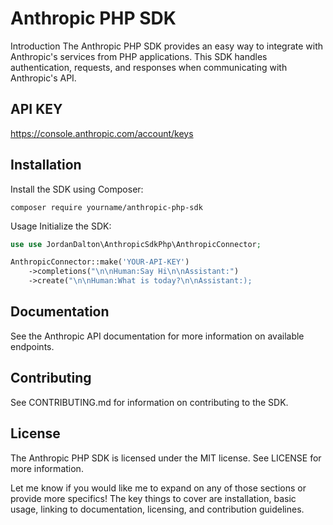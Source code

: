 # Anthropic PHP SDK
Introduction
The Anthropic PHP SDK provides an easy way to integrate with Anthropic's services from PHP applications. This SDK handles authentication, requests, and responses when communicating with Anthropic's API.

## API KEY
https://console.anthropic.com/account/keys

## Installation
Install the SDK using Composer:
```
composer require yourname/anthropic-php-sdk
```
Usage
Initialize the SDK:


```php
use use JordanDalton\AnthropicSdkPhp\AnthropicConnector;

AnthropicConnector::make('YOUR-API-KEY')
    ->completions("\n\nHuman:Say Hi\n\nAssistant:")
    ->create("\n\nHuman:What is today?\n\nAssistant:);
```

## Documentation
See the Anthropic API documentation for more information on available endpoints.

## Contributing
See CONTRIBUTING.md for information on contributing to the SDK.

## License
The Anthropic PHP SDK is licensed under the MIT license. See LICENSE for more information.

Let me know if you would like me to expand on any of those sections or provide more specifics! The key things to cover are installation, basic usage, linking to documentation, licensing, and contribution guidelines.